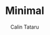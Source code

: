 ---
title: "Minimal"
thumbnail: 'images/theme/thumbnail/minimal.png'
github: https://github.com/calintat/minimal
demo: https://themes.gohugo.io/theme/minimal/
author: Calin Tataru
ssg:
  - Hugo
---